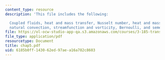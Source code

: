 ```yaml
---
content_type: resource
description: 'This file includes the following:

  Coupled fluids, heat and mass transfer, Nusselt number, heat and mass transfer coefficients,
  natural convection, streamfunction and vorticity, Bernoulli, and semester wrapup.'
file: https://ol-ocw-studio-app-qa.s3.amazonaws.com/courses/3-185-transport-phenomena-in-materials-engineering-fall-2003/6185b0ff143062ed97aea16a782c8603_chap5.pdf
file_type: application/pdf
resourcetype: Document
title: chap5.pdf
uid: 6185b0ff-1430-62ed-97ae-a16a782c8603
---
```

